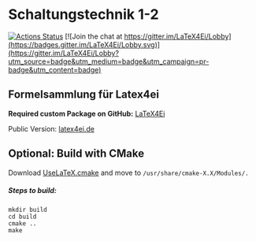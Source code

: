 # Schaltungstechnik 1-2

[![Actions Status](https://github.com/latex4ei/Schaltungstechnik-1-2/workflows/CI/badge.svg)](https://github.com/latex4ei/Schaltungstechnik-1-2)
[![Join the chat at https://gitter.im/LaTeX4Ei/Lobby](https://badges.gitter.im/LaTeX4Ei/Lobby.svg)](https://gitter.im/LaTeX4Ei/Lobby?utm_source=badge&utm_medium=badge&utm_campaign=pr-badge&utm_content=badge)

## Formelsammlung für Latex4ei
**Required custom Package on GitHub:** [LaTeX4Ei](https://github.com/latex4ei/latex4ei-packages)

Public Version: [latex4ei.de](http://latex4ei.de)

## Optional: Build with CMake
Download [UseLaTeX.cmake](https://cmake.org/Wiki/CMakeUserUseLATEX) and move to `/usr/share/cmake-X.X/Modules/.`

##### Steps to build:
```shell
mkdir build
cd build
cmake ..
make
```
